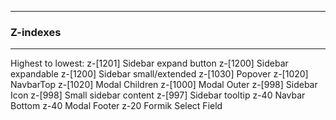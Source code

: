 --------
### Z-indexes
--------

Highest to lowest:
z-[1201] Sidebar expand button
z-[1200] Sidebar expandable
z-[1200] Sidebar small/extended
z-[1030] Popover
z-[1020] NavbarTop
z-[1020] Modal Children
z-[1000] Modal Outer
z-[998] Sidebar Icon
z-[998] Small sidebar content
z-[997] Sidebar tooltip
z-40 Navbar Bottom
z-40 Modal Footer
z-20 Formik Select Field
